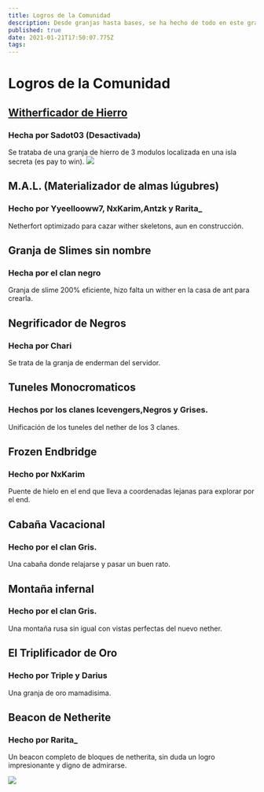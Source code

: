 ```yaml
---
title: Logros de la Comunidad
description: Desde granjas hasta bases, se ha hecho de todo en este gran mundo, esta pagina es para conmemorarlo 
published: true
date: 2021-01-21T17:50:07.775Z
tags: 
---
```


# Logros de la Comunidad



## [**Witherficador de Hierro**](/comunidad/logros/witherhierro)
### Hecha por Sadot03 (Desactivada)
Se trataba de una granja de hierro de 3 modulos localizada en una isla secreta (es pay to win).
![](https://cdn.discordapp.com/attachments/556529167529803776/624750257669931039/2019-09-14_22.png)

## M.A.L. (Materializador de almas lúgubres)
### Hecho por Yyeellooww7, NxKarim,Antzk y Rarita_
Netherfort optimizado para cazar wither skeletons, aun en construcción.

## Granja de Slimes sin nombre
### Hecha por el clan negro
Granja de slime 200% eficiente, hizo falta un wither en la casa de ant para crearla.

## Negrificador de Negros 
### Hecha por Chari
Se trata de la granja de enderman del servidor.
<!--Zona de encantamientos:
![negrificador2.png](/img/negrificador2.png)
Zona de matanza negra:
![negrificador1.png](/img/negrificador1.png)-->

## Tuneles Monocromaticos
### Hechos por los clanes Icevengers,Negros y Grises.
Unificación de los tuneles del nether de los 3 clanes.

## Frozen Endbridge
### Hecho por NxKarim
Puente de hielo en el end que lleva a coordenadas lejanas para explorar por el end.

## Cabaña Vacacional
### Hecho por el clan Gris.
Una cabaña donde relajarse y pasar un buen rato.

## Montaña infernal
### Hecho por el clan Gris.
Una montaña rusa sin igual con vistas perfectas del nuevo nether.

## El Triplificador de Oro
### Hecho por Triple y Darius
Una granja de oro mamadisima.


## **Beacon de Netherite**
### Hecho por Rarita_
Un beacon completo de bloques de netherita, sin duda un logro impresionante y digno de admirarse.

![](https://cdn.discordapp.com/attachments/556529167529803776/801870098448515072/2021-01-21_11.44.06.png)